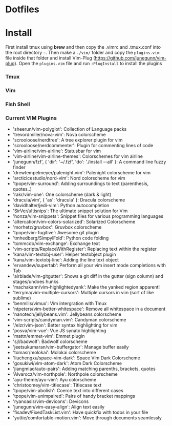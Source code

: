 # Dotfiles

# Install
First install tmux using **brew** and then copy the .vimrc and .tmux.conf into the
root directory `~`. Then make a `./vim/` folder and copy the `plugins.vim` file inside that folder
and install Vim-Plug (https://github.com/junegunn/vim-plug). Open the `plugins.vim` file and 
run `:PlugInstall` to install the plugins

### Tmux
### Vim
### Fish Shell

### Current VIM Plugins
- 'sheerun/vim-polyglot': Collection of Language packs
- 'trevordmiller/nova-vim': Nova colorscheme
- 'scrooloose/nerdtree': A tree explorer plugin for vim
- 'scrooloose/nerdcommenter': Plugin for commenting lines of code
- 'vim-airline/vim-airline': Statusbar for vim
- 'vim-airline/vim-airline-themes': Colorschemes for vim airline
- 'junegunn/fzf', { 'dir': '~/.fzf', 'do': './install --all' }: A command line fuzzy finder
- 'drewtempelmeyer/palenight.vim': Palenight colorscheme for vim
- 'arcticicestudio/nord-vim': Nord colorscheme for vim
- 'tpope/vim-surround': Adding surroundings to text (parenthesis, quotes..)
- 'rakr/vim-one': One colorscheme (dark & light)
- 'dracula/vim', { 'as': 'dracula' }: Dracula colorscheme
- 'davidhalter/jedi-vim': Python autocompletion
- 'SirVer/ultisnips': The ultimate snippet solution for Vim
- 'honza/vim-snippets': Snippet files for various programming languages
- 'altercation/vim-colors-solarized': Solarized Colorscheme
- 'morhetz/gruvbox': Gruvbox colorscheme
- 'tpope/vim-fugitive': Awesome git plugin
- 'tmhedberg/SimpylFold': Python code folding
- 'tommcdo/vim-exchange': Exchange text
- 'vim-scripts/ReplaceWithRegister': Replacing text within the register
- 'kana/vim-textobj-user': Helper textobject plugin
- 'kana/vim-textobj-line': Adding the line text object
- 'ervandew/supertab': Perform all your vim insert mode completions with Tab
- 'airblade/vim-gitgutter': Shows a git diff in the gutter (sign column) and stages/undoes hunks
- 'machakann/vim-highlightedyank': Make the yanked region apparent!
- 'terryma/vim-multiple-cursors': Multiple cursors in vim (sort of like sublime)
- 'benmills/vimux': Vim intergration with Tmux
- 'ntpeters/vim-better-whitespace': Remove all whitespace in a document
- 'nanotech/jellybeans.vim': Jellybeans colorscheme
- 'vim-scripts/candyman.vim': Candyman colorscheme
- '/elzr/vim-json': Better syntax highlighting for vim
- 'posva/vim-vue': Vue JS synatx highlighting
- 'mattn/emmet-vim': Emmet plugin
- 'sjl/badwolf': Badwolf colorscheme
- 'jeetsukumaran/vim-buffergator': Manage buffer easily
- 'tomasr/molokai': Molokai colorscheme
- 'liuchengxu/space-vim-dark': Space Vim Dark Colorscheme
- 'gosukiwi/vim-atom-dark': Atom Dark Colorscheme
- 'jiangmiao/auto-pairs': Adding matching parenths, brackets, quotes
- 'Alvarocz/vim-northpole': Northpole colorscheme
- 'ayu-theme/ayu-vim': Ayu colorscheme
- 'christoomey/vim-titlecase': Titlecase text
- 'tpope/vim-abolish': Coerce text into different cases
- 'tpope/vim-unimpaired': Pairs of handy bracket mappings
- 'ryanoasis/vim-devicons': Devicons
- 'junegunn/vim-easy-align': Align text easily
- 'fisadev/FixedTaskList.vim': Have quickfix with todos in your file
- 'yuttie/comfortable-motion.vim': Move through documents seamlessly
